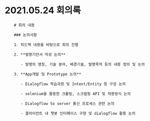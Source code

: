 # 2021.05.24 회의록
		
		
		
		# 회의 내용
		
		### 논의사항
		
		1. 피드백 내용을 바탕으로 회의 진행 
		
		2. **발명기안서 작성 논의**

		   - 발명의 명칭, 기술 분야, 배경기술, 발명목적 등의 내용 정의 및 논의
		
		3. **App개발 및 Prototype 논의**
		
		   - Dialogflow 학습과정 및 Intent/Entity 등 구성 논의 
		
		   - selenium을 활용한 크롤링, 스크랩핑 API 및 적용방식 논의
		
		   - Dialogflow to server 통신 프로세스 관련 논의 

		   - 클라이언트 내 챗봇 인터페이스 구현 및 dialogflow 활용 논의
